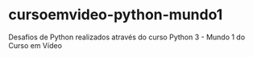 # cursoemvideo-python-mundo1
 Desafios de Python realizados através do curso Python 3 - Mundo 1 do Curso em Vídeo
